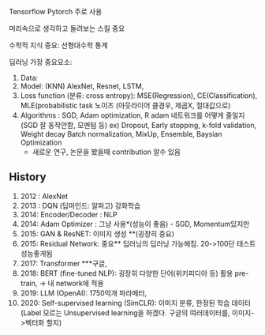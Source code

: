 
Tensorflow
Pytorch 주로 사용

머리속으로 생각하고 돌려보는 스킬 중요

수학적 지식 중요:
선형대수학
통계

딥러닝
가장 중요요소:
  1) Data:
  2) Model: (KNN) AlexNet, Resnet, LSTM, 
  3) Loss function (분류: cross entropy): MSE(Regression), CE(Classification), 
                                         MLE(probabilistic task
                                         노이즈 (아웃라이어 클경우, 제곱X, 절대값으로)
  4) Algorithms : SGD, Adam optimization, R adam
     네트워크를 어떻게 줄일지 (SGD 잘 동작안함, 모멘텀 등)
     ex) Dropout, Early stopping, k-fold validation, Weight decay
         Batch normalization, MixUp, Ensemble, Baysian Optimization
     - 새로운 연구, 논문을 봤을때 contribution 알수 있음
    

## History
1) 2012 : AlexNet
2) 2013 : DQN (딥마인드: 알파고) 강화학습
3) 2014: Encoder/Decoder : NLP
4) 2014: Adam Optimizer : 그냥 사용*(성능이 좋음) - SGD, Momentum있지만
5) 2015: GAN & ResNET: 이미지 생성 **(굉장히 중요)
6) 2015: Residual Network: 중요** 딥러닝의 딥러닝 가능해짐. 20->100단 테스트 성능좋게됨
7) 2017: Transformer ***구글,
8) 2018: BERT (fine-tuned NLP): 굉장히 다양한 단어(위키피디아 등) 활용 pre-train, -> 내 network에 적용
9) 2019: LLM (OpenAI): 1750억개 파라메터,
10) 2020: Self-supervised learning (SimCLR): 이미지 분류, 한정된 학습 데이터 (Label 모르는 Unsupervised learning을 하겠다. 구글의 여러데이터를, 이미지->벡터화 할지)







    
  

